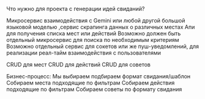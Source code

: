Что нужно для проекта с генерации идей свиданий?

Микросервис взаимодействия с Gemini или любой другой большой языковой моделью
,сервис скрапинга данных о различных местах
Апи для получения списка мест или действий
Возможно должен быть отдельный микросервис для поиска по необходимым критериям
Возможно отдельный сервис для сокетов или же пуш-уведомлений, для реализации реал-тайм взаимодействия с пользователями

CRUD для мест
CRUD для действий 
CRUD для советов

Бизнес-процесс: 
Мы выбираем подбираем формат свидания/шаблон
Собираем места подходящие по фильтрам
Собираем действия подходящие по фильтрам
Собираем советы по формату свидания